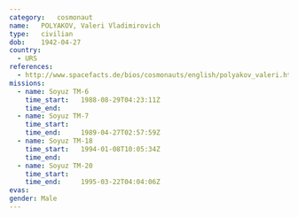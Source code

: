 ```yaml
---
category:	cosmonaut
name:	POLYAKOV, Valeri Vladimirovich 
type:	civilian
dob:	1942-04-27
country:
  - URS
references:
  - http://www.spacefacts.de/bios/cosmonauts/english/polyakov_valeri.htm
missions:
  - name: Soyuz TM-6
    time_start:   1988-08-29T04:23:11Z
    time_end:     
  - name: Soyuz TM-7
    time_start:   
    time_end:     1989-04-27T02:57:59Z
  - name: Soyuz TM-18
    time_start:   1994-01-08T10:05:34Z
    time_end:     
  - name: Soyuz TM-20
    time_start:   
    time_end:     1995-03-22T04:04:06Z
evas:
gender:	Male
---
```


